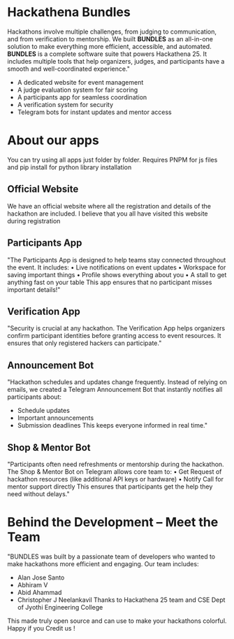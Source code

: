 # Hackathena Bundles

Hackathons involve multiple challenges, from judging to communication, and from verification to mentorship. We built **BUNDLES** as an all-in-one solution to make everything more efficient, accessible, and automated. **BUNDLES** is a complete software suite that powers Hackathena 25. It includes multiple tools that help organizers, judges, and participants have a smooth and well-coordinated experience."

 - A dedicated website for event management
 - A judge evaluation system for fair scoring
 - A participants app for seamless coordination
 - A verification system for security
 - Telegram bots for instant updates and mentor access

# About our apps

You can try using all apps just folder by folder.
Requires PNPM for js files and pip install for python library installation

## Official Website

We have an official website where all the registration and details of the hackathon are included. I believe that you all have visited this website during registration

## Participants App

"The Participants App is designed to help teams stay connected throughout the event. It includes: 
• Live notifications on event updates 
• Workspace for saving important things 
• Profile shows everything about you 
• A stall to get anything fast on your table 
This app ensures that no participant misses important details!"

## Verification App

"Security is crucial at any hackathon. The Verification App helps organizers confirm participant identities before granting access to event resources. It ensures that only registered hackers can participate."

## Announcement Bot

"Hackathon schedules and updates change frequently. Instead of relying on emails, we created a Telegram Announcement Bot that instantly notifies all participants about:
- Schedule updates 
- Important announcements 
- Submission deadlines 
This keeps everyone informed in real time."

## Shop & Mentor Bot

"Participants often need refreshments or mentorship during the hackathon. The Shop & Mentor Bot on Telegram allows core team to: 
• Get Request of hackathon resources (like additional API keys or hardware) 
• Notify Call for mentor support directly 
This ensures that participants get the help they need without delays."


# Behind the Development – Meet the Team


"BUNDLES was built by a passionate team of developers who wanted to make hackathons more efficient and engaging. Our team includes: 
- Alan Jose Santo 
- Abhiram V 
- Abid Ahammad 
- Christopher J Neelankavil
Thanks to Hackathena 25 team and CSE Dept of Jyothi Engineering College

This made truly open source and can use to make your hackathons colorful.
Happy if you Credit us !
